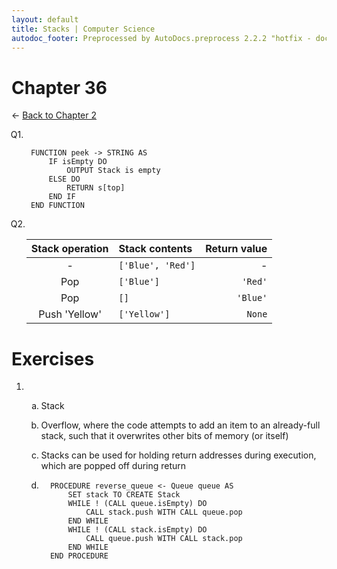 ```yaml
---
layout: default
title: Stacks | Computer Science
autodoc_footer: Preprocessed by AutoDocs.preprocess 2.2.2 "hotfix - documents *actually* actually work now" ⓒ Starwort, 2020
---
```


<style>
    :not(ul) + ol {
        counter-reset: list-ctr;
        list-style-type: none;
        list-style-position: outside;
    }
    :not(ul) + ol > li {
        counter-increment: list-ctr;
    }
    :not(ul) + ol > li::before {
        content:"Q" counter(list-ctr) ". ";
        margin-left: -25px;
    }
    ol ul {
        list-style-type: lower-roman;
    }
    ol ol {
        list-style-type: lower-alpha;
    }
    ol ul ul {
        list-style-type: lower-roman;
    }
    ul ol {
        list-style-type: circle;
    }
    ul {
        list-style-type: decimal;
    }
    ul ul {
        list-style-type: lower-alpha;
    }
    ul ul ul {
        list-style-type: lower-roman;
    }
</style>

# Chapter 36

← [Back to Chapter 2](./index.html)

1. ```SPLIWACA
    FUNCTION peek -> STRING AS
        IF isEmpty DO
            OUTPUT Stack is empty
        ELSE DO
            RETURN s[top]
        END IF
    END FUNCTION
    ```

2. Stack operation | Stack contents | Return value
    :---: | :--- | ---:
     - | `['Blue', 'Red']` | -
    Pop | `['Blue']` | `'Red'`
    Pop | `[]` | `'Blue'`
    Push 'Yellow' | `['Yellow']` | `None`

# Exercises

- &#x200b;
  - Stack
  - Overflow, where the code attempts to add an item to an already-full stack, such that it overwrites other bits of memory (or itself)
  - Stacks can be used for holding return addresses during execution, which are popped off during return
  
  - ```SPLIWACA
      PROCEDURE reverse_queue <- Queue queue AS
          SET stack TO CREATE Stack
          WHILE ! (CALL queue.isEmpty) DO
              CALL stack.push WITH CALL queue.pop
          END WHILE
          WHILE ! (CALL stack.isEmpty) DO
              CALL queue.push WITH CALL stack.pop
          END WHILE
      END PROCEDURE
    ```
